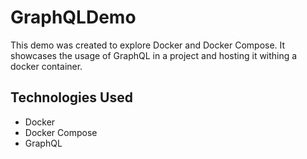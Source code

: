 # GraphQLDemo

This demo was created to explore Docker and Docker Compose. It showcases the usage of GraphQL in a project and
hosting it withing a docker container. 

## Technologies Used
- Docker
- Docker Compose
- GraphQL
